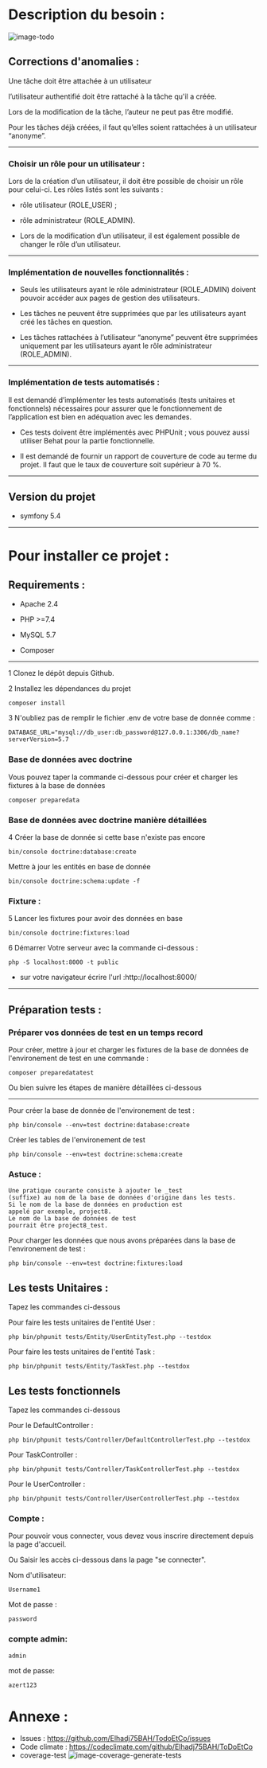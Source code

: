 # Description du besoin :
![image-todo](https://user-images.githubusercontent.com/52566974/179390495-2fb2343e-9464-49ed-b3cf-e8d6b7779131.png)


## Corrections d'anomalies :
Une tâche doit être attachée à un utilisateur

l’utilisateur authentifié doit être rattaché à la tâche qu'il a créée.

Lors de la modification de la tâche, l’auteur ne peut pas être modifié.

Pour les tâches déjà créées, il faut qu’elles soient rattachées à un utilisateur “anonyme”.

----
### Choisir un rôle pour un utilisateur :
Lors de la création d’un utilisateur, il doit être possible de choisir un rôle pour celui-ci. Les rôles listés sont les suivants :

- rôle utilisateur (ROLE_USER) ;


- rôle administrateur (ROLE_ADMIN).


- Lors de la modification d’un utilisateur, il est également possible de changer le rôle d’un utilisateur.

---
### Implémentation de nouvelles fonctionnalités :

- Seuls les utilisateurs ayant le rôle administrateur (ROLE_ADMIN) doivent pouvoir accéder aux pages de gestion des utilisateurs.

- Les tâches ne peuvent être supprimées que par les utilisateurs ayant créé les tâches en question.

- Les tâches rattachées à l’utilisateur “anonyme” peuvent être supprimées uniquement par les utilisateurs ayant le rôle administrateur (ROLE_ADMIN).
---
### Implémentation de tests automatisés :
Il est demandé d’implémenter les tests automatisés (tests unitaires et fonctionnels) nécessaires pour assurer que le fonctionnement de l’application est bien en adéquation avec les demandes.

- Ces tests doivent être implémentés avec PHPUnit ; vous pouvez aussi utiliser Behat pour la partie fonctionnelle.


- Il est demandé de fournir un rapport de couverture de code au terme du projet. Il faut que le taux de couverture soit supérieur à 70 %.

---
## Version du projet
 
- symfony 5.4 

---

# Pour installer ce projet :

## Requirements :
- Apache 2.4

- PHP >=7.4

- MySQL 5.7

- Composer


---

1 Clonez le dépôt depuis Github.

2 Installez les dépendances du projet

    composer install


3 N'oubliez pas de remplir le fichier .env de votre base de donnée comme :

    DATABASE_URL="mysql://db_user:db_password@127.0.0.1:3306/db_name?serverVersion=5.7

### Base de données avec doctrine
Vous pouvez taper la commande ci-dessous pour créer et charger les fixtures  à la base de données

    composer preparedata

### Base de données avec doctrine manière détaillées

4 Créer la base de donnée si cette base n'existe pas encore

    bin/console doctrine:database:create

Mettre à jour les entités en base de donnée

    bin/console doctrine:schema:update -f

### Fixture :
5 Lancer les fixtures pour avoir des données en base

    bin/console doctrine:fixtures:load

6 Démarrer Votre serveur avec la commande ci-dessous :

    php -S localhost:8000 -t public
- sur votre navigateur écrire l'url :http://localhost:8000/

---
## Préparation tests  :

### Préparer vos données de test en un temps record

Pour créer, mettre à jour et charger les fixtures de la base de données de l'environement de test en une commande :

    composer preparedatatest

Ou bien suivre les étapes de manière détaillées ci-dessous

-----


Pour créer la base de donnée de l'environement de test :

    php bin/console --env=test doctrine:database:create

Créer les tables de l'environement de test

    php bin/console --env=test doctrine:schema:create

### Astuce :

    Une pratique courante consiste à ajouter le _test 
    (suffixe) au nom de la base de données d'origine dans les tests. 
    Si le nom de la base de données en production est
    appelé par exemple, project8. 
    Le nom de la base de données de test 
    pourrait être project8_test.

Pour charger les données que nous avons préparées dans la base de l'environement de test :

    php bin/console --env=test doctrine:fixtures:load

## Les tests Unitaires :
Tapez les commandes ci-dessous 

Pour faire les tests unitaires de l'entité User :

    php bin/phpunit tests/Entity/UserEntityTest.php --testdox

Pour faire les tests unitaires de l'entité Task : 

    php bin/phpunit tests/Entity/TaskTest.php --testdox

## Les tests fonctionnels
Tapez les commandes ci-dessous

Pour le DefaultController : 

    php bin/phpunit tests/Controller/DefaultControllerTest.php --testdox
Pour TaskController :

    php bin/phpunit tests/Controller/TaskControllerTest.php --testdox
Pour le UserController : 

    php bin/phpunit tests/Controller/UserControllerTest.php --testdox

### Compte :
Pour pouvoir vous connecter, vous devez vous inscrire directement depuis la page d'accueil.

Ou Saisir les accès ci-dessous dans la page "se connecter".

Nom d'utilisateur: 

    Username1
Mot de passe : 

    password

### compte admin:

    admin
mot de passe:

    azert123


# Annexe :
- Issues : https://github.com/Elhadj75BAH/TodoEtCo/issues
- Code climate : https://codeclimate.com/github/Elhadj75BAH/ToDoEtCo
- coverage-test ![image-coverage-generate-tests](https://user-images.githubusercontent.com/52566974/179390572-5c79cef5-1fe0-45de-bce9-36812cc3b2b9.png)





